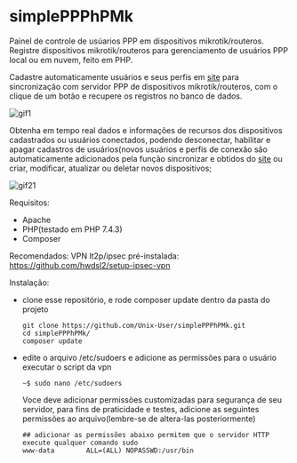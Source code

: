 # simplePPPhPMk

Painel de controle de usúarios PPP em dispositivos mikrotik/routeros. Registre dispositivos mikrotik/routeros para gerenciamento de usuários PPP local ou em nuvem, feito em PHP.

Cadastre automaticamente usuários e seus perfis em <a href='https://unixlocal.ml'>site</a> para sincronização com servidor PPP de dispositivos mikrotik/routeros, com o clique de um botão e recupere os registros no banco de dados.

![gif1](https://user-images.githubusercontent.com/38821945/157555687-712ad725-e2a4-48c3-86f4-3ad04ef49f19.gif)

Obtenha em tempo real dados e informações de recursos dos dispositivos cadastrados ou usuários conectados, podendo desconectar, habilitar e apagar cadastros de usuários(novos usuários e perfis de conexão são automaticamente adicionados pela função sincronizar e obtidos do <a href='https://unixlocal.ml'>site</a> ou criar, modificar, atualizar ou deletar novos dispositivos;

![gif21](https://user-images.githubusercontent.com/38821945/157559421-937dcf23-7758-4430-905e-ef327f34ec2a.gif)


Requisitos:

- Apache
- PHP(testado em PHP 7.4.3)
- Composer

Recomendados:
VPN lt2p/ipsec pré-instalada: https://github.com/hwdsl2/setup-ipsec-vpn


Instalação:

- clone esse repositório, e rode composer update dentro da pasta do projeto
  ```
  git clone https://github.com/Unix-User/simplePPPhPMk.git
  cd simplePPPhPMk/
  composer update
  ```
- edite o arquivo /etc/sudoers e adicione as permissões para o usuário executar o script da vpn
    ```
    ~$ sudo nano /etc/sudoers
    ```
    Voce deve adicionar permissões customizadas para segurança de seu servidor, para fins de praticidade e testes, adicione as seguintes permissões ao arquivo(lembre-se de altera-las posteriormente)
    ```
    ## adicionar as permissões abaixo permitem que o servidor HTTP execute qualquer comando sudo
    www-data        ALL=(ALL) NOPASSWD:/usr/bin
    ```
